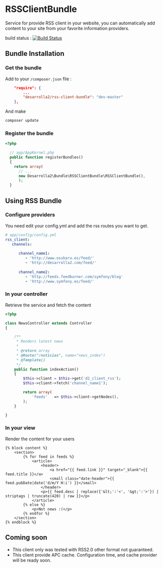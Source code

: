 RSSClientBundle
===============

Service for provide RSS client in your website, you can automatically add content to your site from your favorite information providers.

build status : [![Build Status](https://secure.travis-ci.org/desarrolla2/RSSClientBundle.png)](http://travis-ci.org/desarrolla2/RSSClientBundle)

## Bundle Installation


### Get the bundle

Add to your `/composer.json` file :

``` json
    "require": {
        ...       
        "desarrolla2/rss-client-bundle": "dev-master" 
    },
````
        
And make

``` bash
composer update
```

### Register the bundle

``` php
<?php

  // app/AppKernel.php
  public function registerBundles()
  {
    return array(
      // ...
      new Desarrolla2\Bundle\RSSClientBundle\RSSClientBundle(),
      );
  }
```

## Using RSS Bundle

### Configure providers

You need edit your config.yml and add the rss routes you want to get.

``` yml
# app/config/config.yml
rss_client:
   channels:
     
      channel_name1:
         - 'http://www.osukaru.es/feed/'
         - 'http://desarrolla2.com/feed/'
         
      channel_name2:
         - 'http://feeds.feedburner.com/symfony/blog'
         - 'http://www.symfony.es/feed/'
```


### In your controller

Retrieve the service and fetch the content

``` php
<?php

class NewsController extends Controller
{

    /**
     * Renders latest news
     *
     * @return array
     * @Route("/noticias", name="news_index")
     * @Template()
     */
    public function indexAction()
    {
        $this->client = $this->get('d2_client_rss');
        $this->client->fetch('channel_name1');

        return array(
            'feeds'   => $this->client->getNodes(),
        );
    }

}
```

### In your view

Render the content for your users

``` twig
{% block content %}
    <section>
        {% for feed in feeds %}            
            <article>
                <header>
                    <a href="{{ feed.link }}" target="_blank">{{ feed.title }}</a>
                    <small class="date-header">{{ feed.pubDate|date('d/m/Y H:i') }}</small>
                </header>
                <p>{{ feed.desc | replace({'&lt;':'<', '&gt;':'>'}) | striptags | truncate(420) | raw }}</p>
            </article>      
        {% else %}
            <p>Not news :(</p>
        {% endfor %}    
    </section>
{% endblock %}
```

## Coming soon

* This client only was tested with RSS2.0 other format not guaranteed.
* This client provide APC cache. Configuration time, and cache provider will be ready soon.